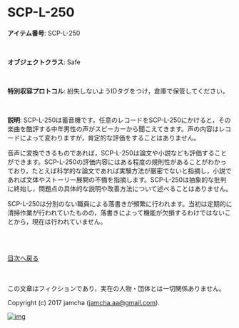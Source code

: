 

# SCP-L-250

**アイテム番号**: SCP-L-250  

<br>  

**オブジェクトクラス**: Safe  

<br>  

**特別収容プロトコル**: 紛失しないようIDタグをつけ，倉庫で保管してください。  

<br>  

**説明**: SCP-L-250は蓄音機です。任意のレコードをSCP-L-250にかけると，その楽曲を酷評する中年男性の声がスピーカーから聞こえてきます。声の内容はレコードによって変わりますが，肯定的な評価をすることはありません。  

音声に変換できるものであれば，SCP-L-250は論文や小説なども評価することができます。SCP-L-250の評価内容にはある程度の規則性があることがわかっており，たとえば科学的な論文であれば実験方法が厳密でないと指摘し，小説であれば文体やストーリー展開の不備を指摘します。SCP-L-250は抽象的な批判に終始し，問題点の具体的な説明や改善方法について述べることはありません。  

SCP-L-250は分別のない職員による落書きが頻繁に行われます。当初は定期的に清掃作業が行われていたものの，落書きによって機能が欠損するわけではないことから，現在は行われていません。  

<br>  
<br>  

[目次へ戻る](https://github.com/jamcha-aa/SCP/blob/master/README.md)  

<br>  
<br>  
この文章はフィクションであり，実在の人物・団体とは一切関係ありません。  

Copyright (c) 2017 jamcha (jamcha.aa@gmail.com).  

[![img](http://i.creativecommons.org/l/by-sa/4.0/88x31.png)](http://creativecommons.org/licenses/by-sa/4.0/deed)  
